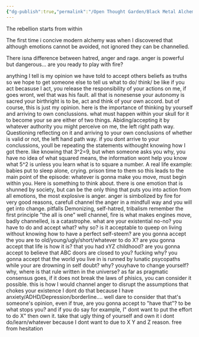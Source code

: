 ```yaml
---
{"dg-publish":true,"permalink":"/Open Thought Garden/Black Metal Alchemy/BMA S3 E2 -  Anger set you free/"}
---
```



The rebellion starts from within

The first  time i concive modern alchemy was when I discovered that although emotions cannot be avoided, not ignored they can be channelled. 

There isna difference between hatred, anger and rage.
anger is powerful but dangerous... are you ready to play with fire?


anything I tell is my opinion
we have told to accept others beliefs as truths
so we hope to get someone else to tell us what to do/ think/ be like
if you act becasuse I act, you release the responsibility of your actions on me, if goes wront, wel  that was his fault.
all that is nonesense
your autonomy is sacred
your birthright is to be, act and think of your own accord.
but of course, this is just my opinion.
here is the importance of thinking by yourself and arriving to own conclussions.
what must happen within your skull for it to become your se are either of two things.
Abiding/accepting it by whatever authority you might perceive on me, the left right path way.
Questioning reflecting on it and arriving to your own conclusions of whether is valid or not, the left hand path way.
if you dont arrive to your conclussions, youll be repeating the statements withought knowing how I got there.
like knowing that 3^2=9, but when someone asks you why, you have no idea of what squared means, the information wont help you know what 5^2 is unless you learn what is to square a number.
A real life example: babies put to sleep alone, crying.
prison time to them
so this leads to the main point of the episode:
whatever is gonna make you move, must begin within you.
Here is something to think about.
there is one emotion that is shunned by society, but can be the only thing that puts you into action
from all emotions, the most explosive is anger.
anger is simbolized by fire for very good reasons, carefull
channel the anger in a mindfull way and you will get into change.
pitfalls Demonizing, self-hatred, tribalism
remember the first principle "the all is one"
well channel, fire is what makes engines move, badly channelled, is a catastrophe.
what are your existential no-no?
you have to do and accept what? why so?
is it acceptable to queep on living without knowing how to have a perfect self-steem? 
are you gonna accept the you are to old/young/ugly/short/whatever to do X?
are you gonna accept that life is how it is? that you had xYZ childhood? are you gonna accept to believe that ABC doors are closed to you? fucking why? you gonna accept that the world you live in is runned by lunatic psycopaths while your are drowning in self doubt? why?
youyhave to change yourself? why, where is that rule written in the universe?
as far as pragmatic consensus goes, if it does not break the laws of phisics, you can consider it possible.
this is how I would channel anger
to disrupt the assumptions that chokes your existence
I dont do that because I have anxiety/ADHD/Depression/borderline.... well dare to consider that that's someone's opinion, even if true, are you gonna accept to "have that"? to be what stops you?
and if you do say for example, I" dont want to put the effort to do X" then own it.
take that ugly thing of yourself and own it i dont do/learn/whatever because I dont want to due to X Y and Z reason.
free from hesitation


